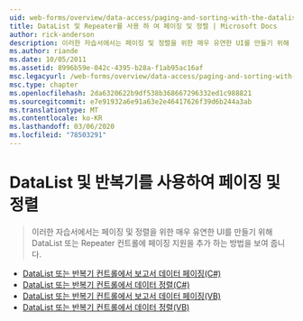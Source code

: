 ```yaml
---
uid: web-forms/overview/data-access/paging-and-sorting-with-the-datalist-and-repeater/index
title: DataList 및 Repeater를 사용 하 여 페이징 및 정렬 | Microsoft Docs
author: rick-anderson
description: 이러한 자습서에서는 페이징 및 정렬을 위한 매우 유연한 UI를 만들기 위해 DataList 또는 Repeater 컨트롤에 페이징 지원을 추가 하는 방법을 보여 줍니다.
ms.author: riande
ms.date: 10/05/2011
ms.assetid: 8996b59e-042c-4395-b28a-f1ab95ac16af
msc.legacyurl: /web-forms/overview/data-access/paging-and-sorting-with-the-datalist-and-repeater
msc.type: chapter
ms.openlocfilehash: 2da6320622b9df538b368667296332ed1c988821
ms.sourcegitcommit: e7e91932a6e91a63e2e46417626f39d6b244a3ab
ms.translationtype: MT
ms.contentlocale: ko-KR
ms.lasthandoff: 03/06/2020
ms.locfileid: "78503291"
---
```

# <a name="paging-and-sorting-with-the-datalist-and-repeater"></a>DataList 및 반복기를 사용하여 페이징 및 정렬

> 이러한 자습서에서는 페이징 및 정렬을 위한 매우 유연한 UI를 만들기 위해 DataList 또는 Repeater 컨트롤에 페이징 지원을 추가 하는 방법을 보여 줍니다.

- [DataList 또는 반복기 컨트롤에서 보고서 데이터 페이징(C#)](paging-report-data-in-a-datalist-or-repeater-control-cs.md)
- [DataList 또는 반복기 컨트롤에서 데이터 정렬(C#)](sorting-data-in-a-datalist-or-repeater-control-cs.md)
- [DataList 또는 반복기 컨트롤에서 보고서 데이터 페이징(VB)](paging-report-data-in-a-datalist-or-repeater-control-vb.md)
- [DataList 또는 반복기 컨트롤에서 데이터 정렬(VB)](sorting-data-in-a-datalist-or-repeater-control-vb.md)
